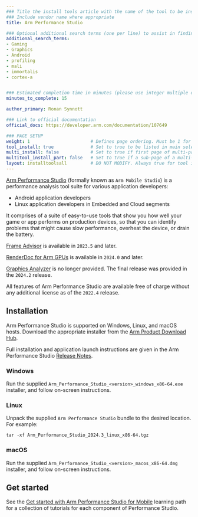 ```yaml
---
### Title the install tools article with the name of the tool to be installed
### Include vendor name where appropriate
title: Arm Performance Studio

### Optional additional search terms (one per line) to assist in finding the article
additional_search_terms:
- Gaming
- Graphics
- Android
- profiling
- mali
- immortalis
- cortex-a


### Estimated completion time in minutes (please use integer multiple of 5)
minutes_to_complete: 15

author_primary: Ronan Synnott

### Link to official documentation
official_docs: https://developer.arm.com/documentation/107649

### PAGE SETUP
weight: 1                       # Defines page ordering. Must be 1 for first (or only) page.
tool_install: true              # Set to true to be listed in main selection page, else false
multi_install: false            # Set to true if first page of multi-page article, else false
multitool_install_part: false   # Set to true if a sub-page of a multi-page article, else false
layout: installtoolsall         # DO NOT MODIFY. Always true for tool install articles
---
```

[Arm Performance Studio](https://developer.arm.com/Tools%20and%20Software/Arm%20Performance%20Studio%20for%20Mobile) (formally known as `Arm Mobile Studio`) is a performance analysis tool suite for various application developers:

* Android application developers
* Linux application developers in Embedded and Cloud segments

It comprises of a suite of easy-to-use tools that show you how well your game or app performs on production devices, so that you can identify problems that might cause slow performance, overheat the device, or drain the battery.

[Frame Advisor](https://developer.arm.com/Tools%20and%20Software/Frame%20Advisor) is available in `2023.5` and later.

[RenderDoc for Arm GPUs](https://community.arm.com/arm-community-blogs/b/graphics-gaming-and-vr-blog/posts/beyond-mobile-arm-mobile-studio-is-now-arm-performance-studio) is available in `2024.0` and later.

[Graphics Analyzer](https://developer.arm.com/Tools%20and%20Software/Graphics%20Analyzer) is no longer provided. The final release was provided in the `2024.2` release.

All features of Arm Performance Studio are available free of charge without any additional license as of the `2022.4` release.

## Installation

Arm Performance Studio is supported on Windows, Linux, and macOS hosts. Download the appropriate installer from the [Arm Product Download Hub](https://developer.arm.com/downloads/view/MOBST-PRO0).

Full installation and application launch instructions are given in the Arm Performance Studio [Release Notes](https://developer.arm.com/documentation/107649).

### Windows

Run the supplied `Arm_Performance_Studio_<version>_windows_x86-64.exe` installer, and follow on-screen instructions.

### Linux

Unpack the supplied `Arm Performance Studio` bundle to the desired location. For example:
```command
tar -xf Arm_Performance_Studio_2024.3_linux_x86-64.tgz
```
### macOS

Run the supplied `Arm_Performance_Studio_<version>_macos_x86-64.dmg` installer, and follow on-screen instructions.

## Get started

See the [Get started with Arm Performance Studio for Mobile](/learning-paths/smartphones-and-mobile/ams/) learning path for a collection of tutorials for each component of Performance Studio.
